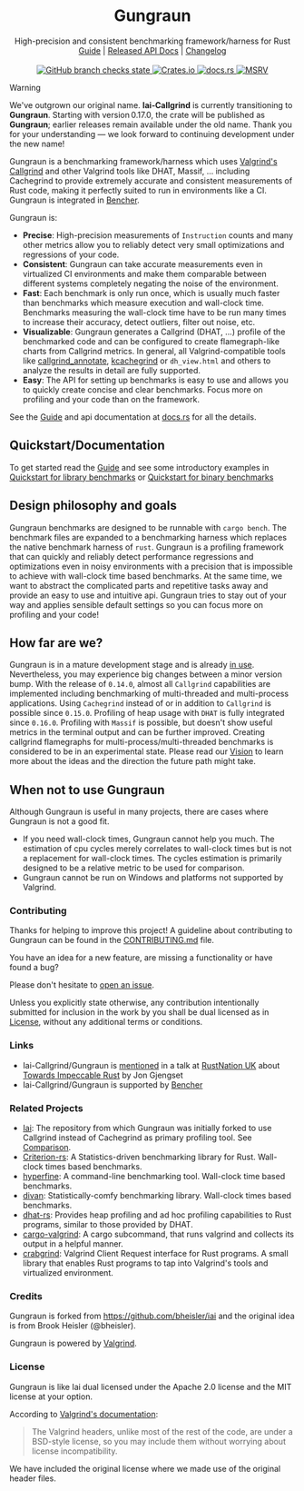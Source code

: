 <!-- spell-checker: ignore fixt binstall libtest eprintln usize Gjengset -->
<!-- markdownlint-disable MD041 MD033 -->

<h1 align="center">Gungraun</h1>

<div align="center">High-precision and consistent benchmarking framework/harness for Rust</div>

<div align="center">
    <a href="https://gungraun.github.io/gungraun">Guide</a>
    |
    <a href="https://docs.rs/crate/iai-callgrind/">Released API Docs</a>
    |
    <a href="https://github.com/gungraun/gungraun/blob/main/CHANGELOG.md">Changelog</a>
</div>
<br>
<div align="center">
    <a href="https://github.com/gungraun/gungraun/actions/workflows/cicd.yml">
        <img src="https://github.com/gungraun/gungraun/actions/workflows/cicd.yml/badge.svg" alt="GitHub branch checks state"/>
    </a>
    <a href="https://crates.io/crates/iai-callgrind">
        <img src="https://img.shields.io/crates/v/iai-callgrind.svg" alt="Crates.io"/>
    </a>
    <a href="https://docs.rs/iai-callgrind/">
        <img src="https://docs.rs/iai-callgrind/badge.svg" alt="docs.rs"/>
    </a>
    <a href="https://github.com/rust-lang/rust">
        <img src="https://img.shields.io/badge/MSRV-1.74.1-brightgreen" alt="MSRV"/>
    </a>
</div>

> [!WARNING]
> We've outgrown our original name. **Iai‑Callgrind** is currently transitioning to
> **Gungraun**. Starting with version 0.17.0, the crate will be published as
> **Gungraun**; earlier releases remain available under the old name. Thank you
> for your understanding — we look forward to continuing development under the new
> name!

Gungraun is a benchmarking framework/harness which uses [Valgrind's
Callgrind][Callgrind Manual] and other Valgrind tools like DHAT, Massif, ...
including Cachegrind to provide extremely accurate and consistent measurements
of Rust code, making it perfectly suited to run in environments like a CI.
Gungraun is integrated in [Bencher].

Gungraun is:

- __Precise__: High-precision measurements of `Instruction` counts and many
  other metrics allow you to reliably detect very small optimizations and
  regressions of your code.
- __Consistent__: Gungraun can take accurate measurements even in
  virtualized CI environments and make them comparable between different systems
  completely negating the noise of the environment.
- __Fast__: Each benchmark is only run once, which is usually much faster than
  benchmarks which measure execution and wall-clock time. Benchmarks measuring
  the wall-clock time have to be run many times to increase their accuracy,
  detect outliers, filter out noise, etc.
- __Visualizable__: Gungraun generates a Callgrind (DHAT, ...) profile of
  the benchmarked code and can be configured to create flamegraph-like charts
  from Callgrind metrics. In general, all Valgrind-compatible tools like
  [callgrind_annotate][Callgrind Annotate], [kcachegrind] or `dh_view.html` and
  others to analyze the results in detail are fully supported.
- __Easy__: The API for setting up benchmarks is easy to use and allows you to
  quickly create concise and clear benchmarks. Focus more on profiling and your
  code than on the framework.

See the [Guide] and api documentation at [docs.rs][Api Docs] for all the
details.

## Quickstart/Documentation

To get started read the [Guide] and see some introductory examples in [Quickstart
for library
benchmarks](https://gungraun.github.io/gungraun/latest/html/benchmarks/library_benchmarks/quickstart.html)
or [Quickstart for binary
benchmarks](https://gungraun.github.io/gungraun/latest/html/benchmarks/binary_benchmarks/quickstart.html)

## Design philosophy and goals

Gungraun benchmarks are designed to be runnable with `cargo bench`. The
benchmark files are expanded to a benchmarking harness which replaces the native
benchmark harness of `rust`. Gungraun is a profiling framework that can
quickly and reliably detect performance regressions and optimizations even in
noisy environments with a precision that is impossible to achieve with
wall-clock time based benchmarks. At the same time, we want to abstract the
complicated parts and repetitive tasks away and provide an easy to use and
intuitive api. Gungraun tries to stay out of your way and applies sensible
default settings so you can focus more on profiling and your code!

## How far are we?

Gungraun is in a mature development stage and is already [in
use](https://github.com/gungraun/gungraun/network/dependents).
Nevertheless, you may experience big changes between a minor version bump. With
the release of `0.14.0`, almost all `Callgrind` capabilities are implemented
including benchmarking of multi-threaded and multi-process applications. Using
`Cachegrind` instead of or in addition to `Callgrind` is possible since
`0.15.0`. Profiling of heap usage with `DHAT` is fully integrated since
`0.16.0`. Profiling with `Massif` is possible, but doesn't show useful metrics
in the terminal output and can be further improved. Creating callgrind
flamegraphs for multi-process/multi-threaded benchmarks is considered to be in
an experimental state. Please read our [Vision](./VISION.md) to learn more about
the ideas and the direction the future path might take.

## When not to use Gungraun

Although Gungraun is useful in many projects, there are cases where
Gungraun is not a good fit.

- If you need wall-clock times, Gungraun cannot help you much. The
  estimation of cpu cycles merely correlates to wall-clock times but is not a
  replacement for wall-clock times. The cycles estimation is primarily designed
  to be a relative metric to be used for comparison.
- Gungraun cannot be run on Windows and platforms not supported by
  Valgrind.

### Contributing

Thanks for helping to improve this project! A guideline about contributing to
Gungraun can be found in the [CONTRIBUTING.md](./CONTRIBUTING.md) file.

You have an idea for a new feature, are missing a functionality or have found a
bug?

Please don't hesitate to [open an
issue](https://github.com/gungraun/gungraun/issues).

Unless you explicitly state otherwise, any contribution intentionally submitted
for inclusion in the work by you shall be dual licensed as in
[License](#license), without any additional terms or conditions.

### Links

- Iai-Callgrind/Gungraun is [mentioned](https://youtu.be/qfknfCsICUM?t=1228) in a talk at
  [RustNation UK](https://www.rustnationuk.com/) about [Towards Impeccable
  Rust](https://www.youtube.com/watch?v=qfknfCsICUM) by Jon Gjengset
- Iai-Callgrind/Gungraun is supported by [Bencher]

### Related Projects

- [Iai](https://github.com/bheisler/iai): The repository from which
  Gungraun was initially forked to use Callgrind instead of Cachegrind as
  primary profiling tool. See [Comparison][Comparison.iai].
- [Criterion-rs](https://github.com/bheisler/criterion.rs): A Statistics-driven
  benchmarking library for Rust. Wall-clock times based benchmarks.
- [hyperfine](https://github.com/sharkdp/hyperfine): A command-line benchmarking
  tool. Wall-clock time based benchmarks.
- [divan](https://github.com/nvzqz/divan): Statistically-comfy benchmarking
  library. Wall-clock times based benchmarks.
- [dhat-rs](https://github.com/nnethercote/dhat-rs): Provides heap profiling and
  ad hoc profiling capabilities to Rust programs, similar to those provided by
  DHAT.
- [cargo-valgrind](https://github.com/jfrimmel/cargo-valgrind): A cargo
  subcommand, that runs valgrind and collects its output in a helpful manner.
- [crabgrind](https://github.com/2dav/crabgrind): Valgrind Client Request
  interface for Rust programs. A small library that enables Rust programs to tap
  into Valgrind's tools and virtualized environment.

### Credits

Gungraun is forked from <https://github.com/bheisler/iai> and the original
idea is from Brook Heisler (@bheisler).

Gungraun is powered by [Valgrind].

### License

Gungraun is like Iai dual licensed under the Apache 2.0 license and the MIT
license at your option.

According to [Valgrind's documentation][Valgrind Client Request Mechanism]:

> The Valgrind headers, unlike most of the rest of
> the code, are under a BSD-style license, so you may include them without worrying
> about license incompatibility.

We have included the original license where we made use of the original header
files.

[Api Docs]: https://docs.rs/iai-callgrind/latest/iai_callgrind/

[Bencher]: https://bencher.dev/learn/benchmarking/rust/iai/

[Guide]: https://gungraun.github.io/gungraun/

[Comparison.iai]: https://gungraun.github.io/gungraun/latest/html/comparison/iai.html

[kcachegrind]: https://kcachegrind.github.io/html/Home.html

[Valgrind]: https://valgrind.org/

[Valgrind Client Request Mechanism]: https://valgrind.org/docs/manual/manual-core-adv.html#manual-core-adv.clientreq

[Callgrind Manual]: https://valgrind.org/docs/manual/cl-manual.html

[Callgrind Annotate]: https://valgrind.org/docs/manual/cl-manual.html#cl-manual.callgrind_annotate-options

